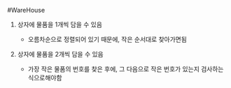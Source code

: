 #WareHouse


1. 상자에 물품을 1개씩 담을 수 있음
	- 오름차순으로 정렬되어 있기 때문에, 작은 순서대로 찾아가면됨

2. 상자에 물품을 2개씩 담을 수 있음
	- 가장 작은 물품의 번호를 찾은 후에, 그 다음으로 작은 번호가 있는지 검사하는 식으로해야함

